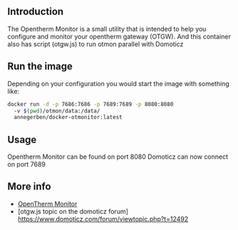 ## Introduction
The Opentherm Monitor is a small utility that is intended to help you configure and monitor your opentherm gateway (OTGW).
And this container also has script (otgw.js) to run otmon parallel with Domoticz

## Run the image
Depending on your configuration you would start the image with something like:

```bash
docker run -d -p 7686:7686 -p 7689:7689 -p 8080:8080 
  -v $(pwd)/otmon/data:/data/
  annegerben/docker-otmonitor:latest
```

## Usage
Opentherm Monitor can be found on port 8080
Domoticz can now connect on port 7689

## More info
- [OpenTherm Monitor](http://otgw.tclcode.com/otmonitor.html)
- [otgw.js topic on the domoticz forum] https://www.domoticz.com/forum/viewtopic.php?t=12492
